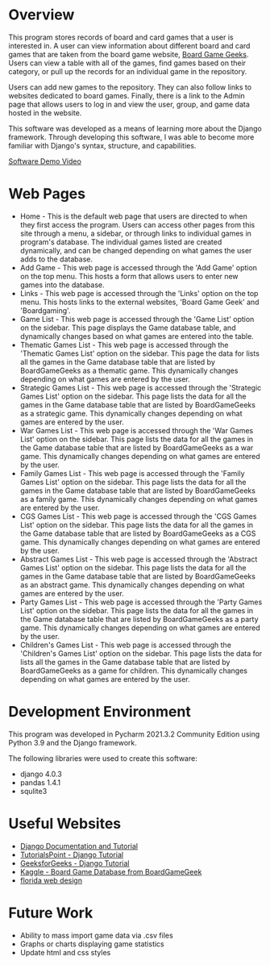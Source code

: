 # Overview

This program stores records of board and card games that a user is interested in. A user can view information about different board and card games that are taken from the board game website, [Board Game Geeks](https://boardgamegeek.com). Users can view a table with all of the games, find games based on their category, or pull up the records for an individual game in the repository. 

Users can add new games to the repository. They can also follow links to websites dedicated to board games. Finally, there is a link to the Admin page that allows users to log in and view the user, group, and game data hosted in the website.

This software was developed as a means of learning more about the Django framework. Through developing this software, I was able to become more familiar with Django's syntax, structure, and capabilities. 

[Software Demo Video](http://youtube.link.goes.here)

# Web Pages

* Home - This is the default web page that users are directed to when they first access the program. Users can access other pages from this site through a menu, a sidebar, or through links to individual games in program's database. The individual games listed are created dynamically, and can be changed depending on what games the user adds to the database.
* Add Game - This web page is accessed through the 'Add Game' option on the top menu. This hosts a form that allows users to enter new games into the database.
* Links - This web page is accessed through the 'Links' option on the top menu. This hosts links to the external websites, 'Board Game Geek' and 'Boardgaming'.
* Game List - This web page is accessed through the 'Game List' option on the sidebar. This page displays the Game database table, and dynamically changes based on what games are entered into the table.
* Thematic Games List - This web page is accessed through the 'Thematic Games List' option on the sidebar. This page the data for lists all the games in the Game database table that are listed by BoardGameGeeks as a thematic game. This dynamically changes depending on what games are entered by the user.
* Strategic Games List - This web page is accessed through the 'Strategic Games List' option on the sidebar. This page lists the data for all the games in the Game database table that are listed by BoardGameGeeks as a strategic game. This dynamically changes depending on what games are entered by the user.
* War Games List - This web page is accessed through the 'War Games List' option on the sidebar. This page lists the data for all the games in the Game database table that are listed by BoardGameGeeks as a war game. This dynamically changes depending on what games are entered by the user.
* Family Games List - This web page is accessed through the 'Family Games List' option on the sidebar. This page lists the data for all the games in the Game database table that are listed by BoardGameGeeks as a family game. This dynamically changes depending on what games are entered by the user.
* CGS Games List - This web page is accessed through the 'CGS Games List' option on the sidebar. This page lists the data for all the games in the Game database table that are listed by BoardGameGeeks as a CGS game. This dynamically changes depending on what games are entered by the user.
* Abstract Games List - This web page is accessed through the 'Abstract Games List' option on the sidebar. This page lists the data for all the games in the Game database table that are listed by BoardGameGeeks as an abstract game. This dynamically changes depending on what games are entered by the user.
* Party Games List - This web page is accessed through the 'Party Games List' option on the sidebar. This page lists the data for all the games in the Game database table that are listed by BoardGameGeeks as a party game. This dynamically changes depending on what games are entered by the user.
* Children's Games List - This web page is accessed through the 'Children's Games List' option on the sidebar. This page lists the data for lists all the games in the Game database table that are listed by BoardGameGeeks as a game for children. This dynamically changes depending on what games are entered by the user.

# Development Environment

This program was developed in Pycharm 2021.3.2 Community Edition using Python 3.9 and the Django framework.

The following libraries were used to create this software:
* django 4.0.3
* pandas 1.4.1
* squlite3

# Useful Websites

* [Django Documentation and Tutorial](https://docs.djangoproject.com/en/3.0/contents/)
* [TutorialsPoint - Django Tutorial](https://www.tutorialspoint.com/django/index.htm)
* [GeeksforGeeks - Django Tutorial](https://www.geeksforgeeks.org/django-tutorial/)
* [Kaggle - Board Game Database from BoardGameGeek](https://www.kaggle.com/threnjen/board-games-database-from-boardgamegeek?select=games.csv)
* [florida web design](http://www.bryantsmith.com/)

# Future Work

* Ability to mass import game data via .csv files
* Graphs or charts displaying game statistics
* Update html and css styles
